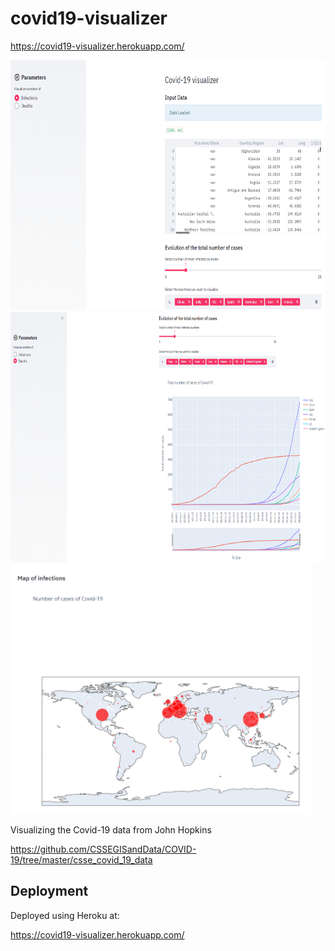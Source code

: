 # covid19-visualizer

https://covid19-visualizer.herokuapp.com/

<img src="/img/screenshot_01.png" height="400">

<img src="/img/screenshot_02.png" height="400">

<img src="/img/screenshot_03.png" height="400">

Visualizing the Covid-19 data from John Hopkins

https://github.com/CSSEGISandData/COVID-19/tree/master/csse_covid_19_data

## Deployment

Deployed using Heroku at:

https://covid19-visualizer.herokuapp.com/
